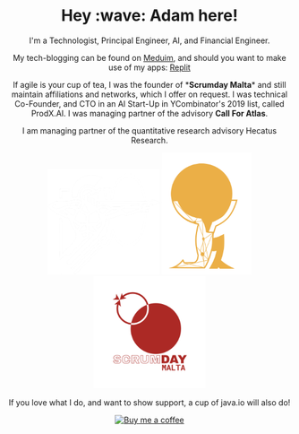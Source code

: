 <h1 align='center'>Hey :wave: Adam here!</h1>
<p align='center'>
I'm a Technologist, Principal Engineer, AI, and Financial Engineer.
</p>
<p align='center'>My tech-blogging can be found on <a href="https://medium.com/@adamdarmanin">Meduim</a>, and should you want to make use of my apps: <a href="https://replit.com/@radmada">Replit</a>
</p>

<p align='center'>If agile is your cup of tea, I was the founder of *<b>Scrumday Malta</b>* and still maintain affiliations and networks, which I offer on request. I was technical Co-Founder, and CTO in an AI Start-Up in YCombinator's 2019 list, called ProdX.AI. I was managing partner of the advisory <b>Call For Atlas</b>.</p>
<p align='center'>I am managing partner of the quantitative research advisory <a>Hecatus Research</a>.</p> 

<p align="center">
  <a href="https://callforatlas.com"><img width="200" src="https://github.com/adamd1985/adamd1985/blob/master/hecatus_whitelogo.png" alt="Social banner for Hecatus Research"></a>
  <a href="https://callforatlas.com"><img width="160" src="https://github.com/adamd1985/adamd1985/blob/master/cfalogo.png" alt="Social banner for Call for Atlas"></a>
  <img width="200" src="https://github.com/adamd1985/adamd1985/blob/master/sdm-logo-transpr.png" alt="Social banner for Call for Scrumday Malta">
</p>

<p align='center'>If you love what I do, and want to show support, a cup of java.io will also do!</p>
<p align="center">
    <a href="https://www.buymeacoffee.com/AdamadA">
    <img width="450" src="https://img.buymeacoffee.com/api/?url=aHR0cHM6Ly9jZG4uYnV5bWVhY29mZmVlLmNvbS91cGxvYWRzL3Byb2ZpbGVfcGljdHVyZXMvMjAyMi8wOC9IOEFwTHBXNmcxZVBjR1NnLmpwZ0AzMDB3XzBlLndlYnA=&creator=AdamadA&design_code=1&design_color=%23ff813f&slug=AdamadA" alt="Buy me a coffee"/>
  </a>
  </p>
</p>
